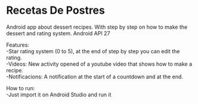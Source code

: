 # Recetas De Postres

Android app about dessert recipes. With step by step on how to make the dessert and rating system. Android API 27

Features:
  </br>-Star rating system (0 to 5), at the end of step by step you can edit the rating.
  </br>-Videos: New activity opened of a youtube video that shows how to make a recipe.
  </br>-Notificacions: A notification at the start of a countdown and at the end.
  
How to run: 
  </br>-Just import it on Android Studio and run it
